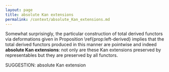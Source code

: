 ```yaml
---
layout: page
title: absolute Kan extensions
permalink: /context/absolute_Kan_extensions.md
---
```

Somewhat surprisingly, the particular construction of total derived functors via deformations given in Proposition \ref{prop:left-derived} implies that the total derived functors produced in this manner are pointwise and indeed **absolute Kan extensions**: not only are these Kan extensions preserved by representables but they are preserved  by all functors.

SUGGESTION: absolute Kan extension